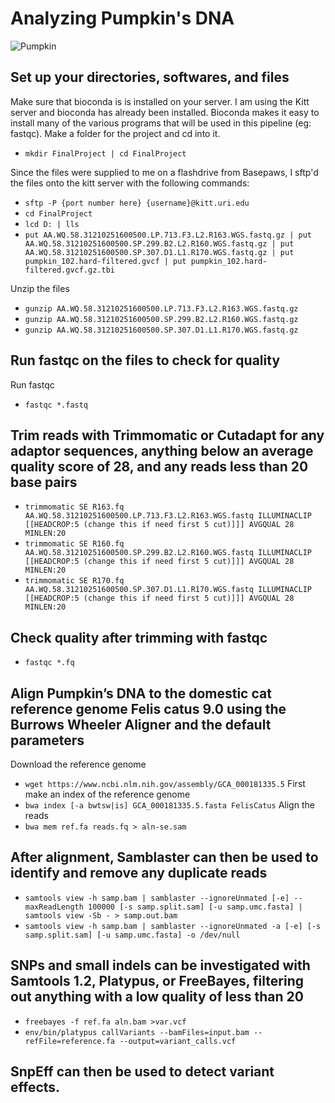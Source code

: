 # Analyzing Pumpkin's DNA 
![Pumpkin](C:~\Users\mjgregoire\Pictures\pumpkin.jpeg?raw=true)
## Set up your directories, softwares, and files 
Make sure that bioconda is is installed on your server. I am using the Kitt server and bioconda has already been installed. Bioconda makes it easy to install many of the various programs that will be used in this pipeline (eg: fastqc).
Make a folder for the project and cd into it.
- `mkdir FinalProject | cd FinalProject`

Since the files were supplied to me on a flashdrive from Basepaws, I sftp'd the files onto the kitt server with the following commands:
- `sftp -P {port number here} {username}@kitt.uri.edu`
- `cd FinalProject`
- `lcd D: | lls`
- `put AA.WQ.58.31210251600500.LP.713.F3.L2.R163.WGS.fastq.gz | put AA.WQ.58.31210251600500.SP.299.B2.L2.R160.WGS.fastq.gz | put AA.WQ.58.31210251600500.SP.307.D1.L1.R170.WGS.fastq.gz | put pumpkin_102.hard-filtered.gvcf | put pumpkin_102.hard-filtered.gvcf.gz.tbi`

Unzip the files
- `gunzip AA.WQ.58.31210251600500.LP.713.F3.L2.R163.WGS.fastq.gz`
- `gunzip AA.WQ.58.31210251600500.SP.299.B2.L2.R160.WGS.fastq.gz`
- `gunzip AA.WQ.58.31210251600500.SP.307.D1.L1.R170.WGS.fastq.gz`

## Run fastqc on the files to check for quality
Run fastqc
- `fastqc *.fastq`

## Trim reads with Trimmomatic or Cutadapt for any adaptor sequences, anything below an average quality score of 28, and any reads less than 20 base pairs
- `trimmomatic SE R163.fq AA.WQ.58.31210251600500.LP.713.F3.L2.R163.WGS.fastq ILLUMINACLIP [[HEADCROP:5 (change this if need first 5 cut)]]] AVGQUAL 28 MINLEN:20`
- `trimmomatic SE R160.fq AA.WQ.58.31210251600500.SP.299.B2.L2.R160.WGS.fastq ILLUMINACLIP [[HEADCROP:5 (change this if need first 5 cut)]]] AVGQUAL 28 MINLEN:20`
- `trimmomatic SE R170.fq AA.WQ.58.31210251600500.SP.307.D1.L1.R170.WGS.fastq ILLUMINACLIP [[HEADCROP:5 (change this if need first 5 cut)]]] AVGQUAL 28 MINLEN:20`

## Check quality after trimming with fastqc
- `fastqc *.fq`

## Align Pumpkin’s DNA to the domestic cat reference genome Felis catus 9.0 using the Burrows Wheeler Aligner and the default parameters 
Download the reference genome
- `wget https://www.ncbi.nlm.nih.gov/assembly/GCA_000181335.5`
First make an index of the reference genome
- `bwa index [-a bwtsw|is] GCA_000181335.5.fasta FelisCatus`
Align the reads
- `bwa mem ref.fa reads.fq > aln-se.sam`

## After alignment, Samblaster can then be used to identify and remove any duplicate reads
- `samtools view -h samp.bam | samblaster --ignoreUnmated [-e] --maxReadLength 100000 [-s samp.split.sam] [-u samp.umc.fasta] | samtools view -Sb - > samp.out.bam`
- `samtools view -h samp.bam | samblaster --ignoreUnmated -a [-e] [-s samp.split.sam] [-u samp.umc.fasta] -o /dev/null`

## SNPs and small indels can be investigated with Samtools 1.2, Platypus, or FreeBayes, filtering out anything with a low quality of less than 20
- `freebayes -f ref.fa aln.bam >var.vcf`
- `env/bin/platypus callVariants --bamFiles=input.bam --refFile=reference.fa --output=variant_calls.vcf`

## SnpEff can then be used to detect variant effects. 
